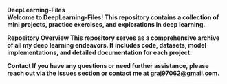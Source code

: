 <b>DeepLearning-Files<b>
<br>
Welcome to DeepLearning-Files! This repository contains a collection of mini projects, practice exercises, and explorations in deep learning.

Repository Overview
This repository serves as a comprehensive archive of all my deep learning endeavors. It includes code, datasets, model implementations, and detailed documentation for each project.


Contact
If you have any questions or need further assistance, please reach out via the issues section or contact me at graj97062@gmail.com.
